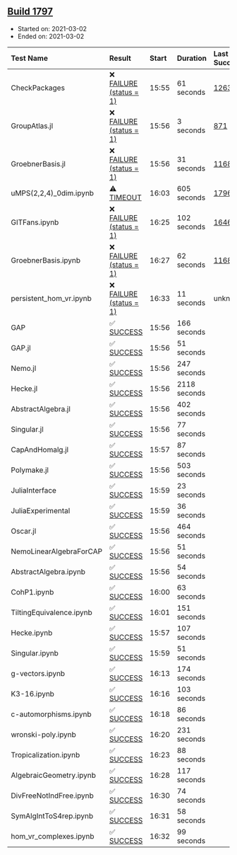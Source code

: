 ## [Build 1797](https://oscarci.mathematik.uni-kl.de/job/oscar-stable/1797/)

* Started on: 2021-03-02
* Ended on: 2021-03-02

| Test Name    | Result | Start | Duration | Last Success | First Failure |
|:-------------|:-------|:------|:---------|:-------------|:--------------|
| CheckPackages | ❌ [FAILURE (status = 1)](https://oscarci.mathematik.uni-kl.de/job/oscar-stable/1797/artifact/logs/build-1797/CheckPackages.log) | 15:55 | 61 seconds | [1263](https://oscarci.mathematik.uni-kl.de/job/oscar-stable/1263/) | [1264](https://oscarci.mathematik.uni-kl.de/job/oscar-stable/1264/) |
| GroupAtlas.jl | ❌ [FAILURE (status = 1)](https://oscarci.mathematik.uni-kl.de/job/oscar-stable/1797/artifact/logs/build-1797/GroupAtlas.jl.log) | 15:56 | 3 seconds | [871](https://oscarci.mathematik.uni-kl.de/job/oscar-stable/871/) | [872](https://oscarci.mathematik.uni-kl.de/job/oscar-stable/872/) |
| GroebnerBasis.jl | ❌ [FAILURE (status = 1)](https://oscarci.mathematik.uni-kl.de/job/oscar-stable/1797/artifact/logs/build-1797/GroebnerBasis.jl.log) | 15:56 | 31 seconds | [1168](https://oscarci.mathematik.uni-kl.de/job/oscar-stable/1168/) | [1169](https://oscarci.mathematik.uni-kl.de/job/oscar-stable/1169/) |
| uMPS(2,2,4)_0dim.ipynb | ⚠ [TIMEOUT](https://oscarci.mathematik.uni-kl.de/job/oscar-stable/1797/artifact/logs/build-1797/uMPS-2-2-4-_0dim.ipynb.log) | 16:03 | 605 seconds | [1796](https://oscarci.mathematik.uni-kl.de/job/oscar-stable/1796/) | [1797](https://oscarci.mathematik.uni-kl.de/job/oscar-stable/1797/) |
| GITFans.ipynb | ❌ [FAILURE (status = 1)](https://oscarci.mathematik.uni-kl.de/job/oscar-stable/1797/artifact/logs/build-1797/GITFans.ipynb.log) | 16:25 | 102 seconds | [1646](https://oscarci.mathematik.uni-kl.de/job/oscar-stable/1646/) | [1647](https://oscarci.mathematik.uni-kl.de/job/oscar-stable/1647/) |
| GroebnerBasis.ipynb | ❌ [FAILURE (status = 1)](https://oscarci.mathematik.uni-kl.de/job/oscar-stable/1797/artifact/logs/build-1797/GroebnerBasis.ipynb.log) | 16:27 | 62 seconds | [1168](https://oscarci.mathematik.uni-kl.de/job/oscar-stable/1168/) | [1169](https://oscarci.mathematik.uni-kl.de/job/oscar-stable/1169/) |
| persistent_hom_vr.ipynb | ❌ [FAILURE (status = 1)](https://oscarci.mathematik.uni-kl.de/job/oscar-stable/1797/artifact/logs/build-1797/persistent_hom_vr.ipynb.log) | 16:33 | 11 seconds | unknown | unknown |
| GAP | ✅ [SUCCESS](https://oscarci.mathematik.uni-kl.de/job/oscar-stable/1797/artifact/logs/build-1797/GAP.log) | 15:56 | 166 seconds |  |  |
| GAP.jl | ✅ [SUCCESS](https://oscarci.mathematik.uni-kl.de/job/oscar-stable/1797/artifact/logs/build-1797/GAP.jl.log) | 15:56 | 51 seconds |  |  |
| Nemo.jl | ✅ [SUCCESS](https://oscarci.mathematik.uni-kl.de/job/oscar-stable/1797/artifact/logs/build-1797/Nemo.jl.log) | 15:56 | 247 seconds |  |  |
| Hecke.jl | ✅ [SUCCESS](https://oscarci.mathematik.uni-kl.de/job/oscar-stable/1797/artifact/logs/build-1797/Hecke.jl.log) | 15:56 | 2118 seconds |  |  |
| AbstractAlgebra.jl | ✅ [SUCCESS](https://oscarci.mathematik.uni-kl.de/job/oscar-stable/1797/artifact/logs/build-1797/AbstractAlgebra.jl.log) | 15:56 | 402 seconds |  |  |
| Singular.jl | ✅ [SUCCESS](https://oscarci.mathematik.uni-kl.de/job/oscar-stable/1797/artifact/logs/build-1797/Singular.jl.log) | 15:56 | 77 seconds |  |  |
| CapAndHomalg.jl | ✅ [SUCCESS](https://oscarci.mathematik.uni-kl.de/job/oscar-stable/1797/artifact/logs/build-1797/CapAndHomalg.jl.log) | 15:57 | 87 seconds |  |  |
| Polymake.jl | ✅ [SUCCESS](https://oscarci.mathematik.uni-kl.de/job/oscar-stable/1797/artifact/logs/build-1797/Polymake.jl.log) | 15:56 | 503 seconds |  |  |
| JuliaInterface | ✅ [SUCCESS](https://oscarci.mathematik.uni-kl.de/job/oscar-stable/1797/artifact/logs/build-1797/JuliaInterface.log) | 15:59 | 23 seconds |  |  |
| JuliaExperimental | ✅ [SUCCESS](https://oscarci.mathematik.uni-kl.de/job/oscar-stable/1797/artifact/logs/build-1797/JuliaExperimental.log) | 15:59 | 36 seconds |  |  |
| Oscar.jl | ✅ [SUCCESS](https://oscarci.mathematik.uni-kl.de/job/oscar-stable/1797/artifact/logs/build-1797/Oscar.jl.log) | 15:56 | 464 seconds |  |  |
| NemoLinearAlgebraForCAP | ✅ [SUCCESS](https://oscarci.mathematik.uni-kl.de/job/oscar-stable/1797/artifact/logs/build-1797/NemoLinearAlgebraForCAP.log) | 15:56 | 51 seconds |  |  |
| AbstractAlgebra.ipynb | ✅ [SUCCESS](https://oscarci.mathematik.uni-kl.de/job/oscar-stable/1797/artifact/logs/build-1797/AbstractAlgebra.ipynb.log) | 15:56 | 54 seconds |  |  |
| CohP1.ipynb | ✅ [SUCCESS](https://oscarci.mathematik.uni-kl.de/job/oscar-stable/1797/artifact/logs/build-1797/CohP1.ipynb.log) | 16:00 | 63 seconds |  |  |
| TiltingEquivalence.ipynb | ✅ [SUCCESS](https://oscarci.mathematik.uni-kl.de/job/oscar-stable/1797/artifact/logs/build-1797/TiltingEquivalence.ipynb.log) | 16:01 | 151 seconds |  |  |
| Hecke.ipynb | ✅ [SUCCESS](https://oscarci.mathematik.uni-kl.de/job/oscar-stable/1797/artifact/logs/build-1797/Hecke.ipynb.log) | 15:57 | 107 seconds |  |  |
| Singular.ipynb | ✅ [SUCCESS](https://oscarci.mathematik.uni-kl.de/job/oscar-stable/1797/artifact/logs/build-1797/Singular.ipynb.log) | 15:59 | 51 seconds |  |  |
| g-vectors.ipynb | ✅ [SUCCESS](https://oscarci.mathematik.uni-kl.de/job/oscar-stable/1797/artifact/logs/build-1797/g-vectors.ipynb.log) | 16:13 | 174 seconds |  |  |
| K3-16.ipynb | ✅ [SUCCESS](https://oscarci.mathematik.uni-kl.de/job/oscar-stable/1797/artifact/logs/build-1797/K3-16.ipynb.log) | 16:16 | 103 seconds |  |  |
| c-automorphisms.ipynb | ✅ [SUCCESS](https://oscarci.mathematik.uni-kl.de/job/oscar-stable/1797/artifact/logs/build-1797/c-automorphisms.ipynb.log) | 16:18 | 86 seconds |  |  |
| wronski-poly.ipynb | ✅ [SUCCESS](https://oscarci.mathematik.uni-kl.de/job/oscar-stable/1797/artifact/logs/build-1797/wronski-poly.ipynb.log) | 16:20 | 231 seconds |  |  |
| Tropicalization.ipynb | ✅ [SUCCESS](https://oscarci.mathematik.uni-kl.de/job/oscar-stable/1797/artifact/logs/build-1797/Tropicalization.ipynb.log) | 16:23 | 88 seconds |  |  |
| AlgebraicGeometry.ipynb | ✅ [SUCCESS](https://oscarci.mathematik.uni-kl.de/job/oscar-stable/1797/artifact/logs/build-1797/AlgebraicGeometry.ipynb.log) | 16:28 | 117 seconds |  |  |
| DivFreeNotIndFree.ipynb | ✅ [SUCCESS](https://oscarci.mathematik.uni-kl.de/job/oscar-stable/1797/artifact/logs/build-1797/DivFreeNotIndFree.ipynb.log) | 16:30 | 74 seconds |  |  |
| SymAlgIntToS4rep.ipynb | ✅ [SUCCESS](https://oscarci.mathematik.uni-kl.de/job/oscar-stable/1797/artifact/logs/build-1797/SymAlgIntToS4rep.ipynb.log) | 16:31 | 58 seconds |  |  |
| hom_vr_complexes.ipynb | ✅ [SUCCESS](https://oscarci.mathematik.uni-kl.de/job/oscar-stable/1797/artifact/logs/build-1797/hom_vr_complexes.ipynb.log) | 16:32 | 99 seconds |  |  |
